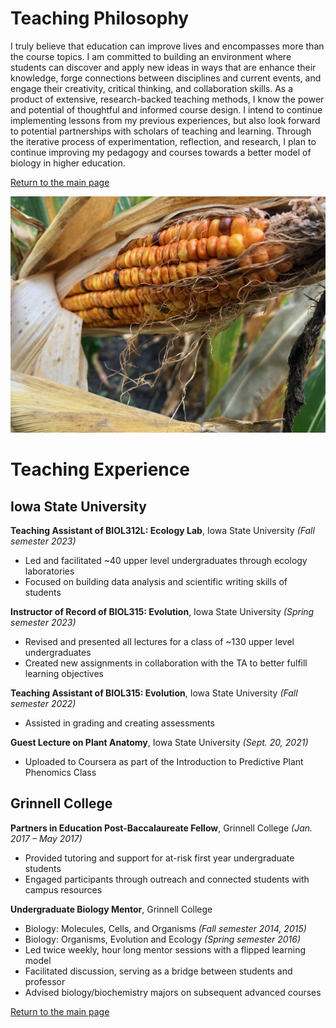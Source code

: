 # Teaching Philosophy

I truly believe that education can improve lives and encompasses more than the course topics. 
I am committed to building an environment where students can discover and apply new ideas in ways that are enhance their knowledge, forge connections between disciplines and current events, and engage their creativity, critical thinking, and collaboration skills. 
As a product of extensive, research-backed teaching methods, I know the power and potential of thoughtful and informed course design. 
I intend to continue implementing lessons from my previous experiences, but also look forward to potential partnerships with scholars of teaching and learning. 
Through the iterative process of experimentation, reflection, and research, I plan to continue improving my pedagogy and courses towards a better model of biology in higher education. 

[Return to the main page](https://snodgras.github.io/)

![Colorful maize ear in red and gold](assets/Ames_2019_Sept18_bufferear.jpeg)

# Teaching Experience

## Iowa State University

**Teaching Assistant of BIOL312L: Ecology Lab**, Iowa State University _(Fall semester 2023)_
* Led and facilitated ~40 upper level undergraduates through ecology laboratories
* Focused on building data analysis and scientific writing skills of students

**Instructor of Record of BIOL315: Evolution**, Iowa State University _(Spring semester 2023)_
* Revised and presented all lectures for a class of ~130 upper level undergraduates
* Created new assignments in collaboration with the TA to better fulfill learning objectives

**Teaching Assistant of BIOL315: Evolution**, Iowa State University _(Fall semester 2022)_
* Assisted in grading and creating assessments

**Guest Lecture on Plant Anatomy**, Iowa State University _(Sept. 20, 2021)_
* Uploaded to Coursera as part of the Introduction to Predictive Plant Phenomics Class

## Grinnell College

**Partners in Education Post-Baccalaureate Fellow**, Grinnell College _(Jan. 2017 – May 2017)_
* Provided tutoring and support for at-risk first year undergraduate students
* Engaged participants through outreach and connected students with campus resources

**Undergraduate Biology Mentor**, Grinnell College
* Biology: Molecules, Cells, and Organisms _(Fall semester 2014, 2015)_
* Biology: Organisms, Evolution and Ecology _(Spring semester 2016)_
* Led twice weekly, hour long mentor sessions with a flipped learning model
* Facilitated discussion, serving as a bridge between students and professor
* Advised biology/biochemistry majors on subsequent advanced courses

[Return to the main page](https://snodgras.github.io/)
